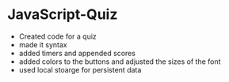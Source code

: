 # JavaScript-Quiz
- Created code for a quiz
- made it syntax
- added timers and appended scores
- added colors to the buttons and adjusted the sizes of the font
- used local stoarge for persistent data
